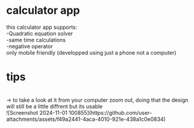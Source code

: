 # calculator app
this calculator app supports:
<br>
 -Quadratic equation solver
<br>
 -same time calculations
<br>
 -negative operator
<br>
only mobile friendly
(developped using just a phone not a computer)
<br>
# tips
<br>
-> to take a look at it from your computer zoom out, doing that the design will still be a little diffrent but its usable <br>
![Screenshot 2024-11-01 100855](https://github.com/user-attachments/assets/f49a2441-4aca-4010-921e-438a1c0e0834) <br>
